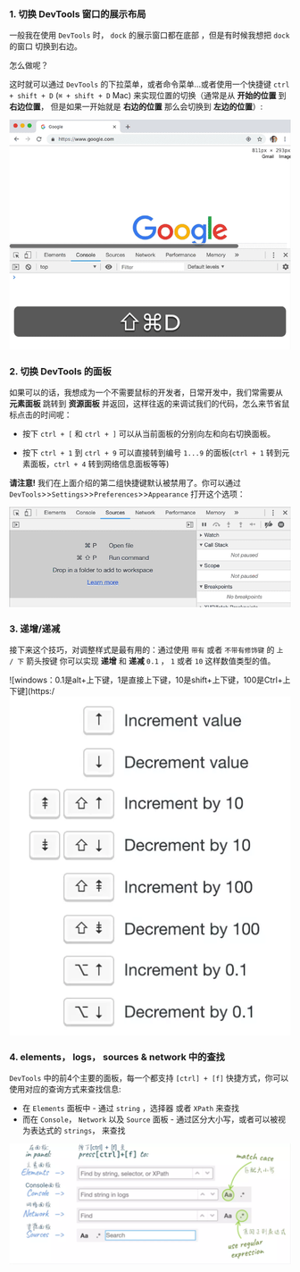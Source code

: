 ### 1. 切换 DevTools 窗口的展示布局

一般我在使用 `DevTools` 时， `dock` 的展示窗口都在底部 ，但是有时候我想把 `dock` 的窗口 切换到右边。

怎么做呢？

这时就可以通过 `DevTools` 的下拉菜单，或者命令菜单...或者使用一个快捷键 `ctrl + shift + D` (`⌘ + shift + D` Mac) 来实现位置的切换（通常是从 **开始的位置** 到 **右边位置**， 但是如果一开始就是 **右边的位置** 那么会切换到 **左边的位置**）:

![](./images/03/03_(1).png)

### 2. 切换 DevTools 的面板

如果可以的话，我想成为一个不需要鼠标的开发者，日常开发中，我们常需要从 **元素面板** 跳转到 **资源面板** 并返回，这样往返的来调试我们的代码，怎么来节省鼠标点击的时间呢：

- 按下 `ctrl + [` 和 `ctrl + ]` 可以从当前面板的分别向左和向右切换面板。

- 按下 `ctrl + 1` 到 `ctrl + 9` 可以直接转到编号 `1...9` 的面板(`ctrl + 1` 转到元素面板，`ctrl + 4` 转到网络信息面板等等)

**请注意!** 我们在上面介绍的第二组快捷键默认被禁用了。你可以通过  `DevTools`>>`Settings`>>`Preferences`>>`Appearance` 打开这个选项：

![](./images/03/03_(2).png)

### 3. 递增/递减

接下来这个技巧，对调整样式是最有用的：通过使用 `带有` 或者 `不带有修饰键` 的 `上 / 下` 箭头按键 你可以实现 **递增** 和 **递减**  `0.1` ， `1` 或者 `10` 这样数值类型的值。

![windows：0.1是alt+上下键，1是直接上下键，10是shift+上下键，100是Ctrl+上下键](https:/![](./images/03/03_(3).png)

### 4. elements， logs， sources & network 中的查找

`DevTools` 中的前4个主要的面板，每一个都支持 `[ctrl] + [f]` 快捷方式，你可以使用对应的查询方式来查找信息:

- 在 `Elements` 面板中 - 通过 `string` ，选择器 或者 `XPath` 来查找
- 而在 `Console`， `Network` 以及 `Source` 面板 - 通过区分大小写，或者可以被视为表达式的 `strings`， 来查找

![](./images/03/03_(4).png)

